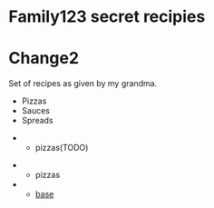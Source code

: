 # Family123 secret recipies
# Change2

Set of recipes as given by my grandma.

* Pizzas
* Sauces
* Spreads


- * pizzas(TODO)
+ * pizzas
+   - [base](./pizzas/base.md)
